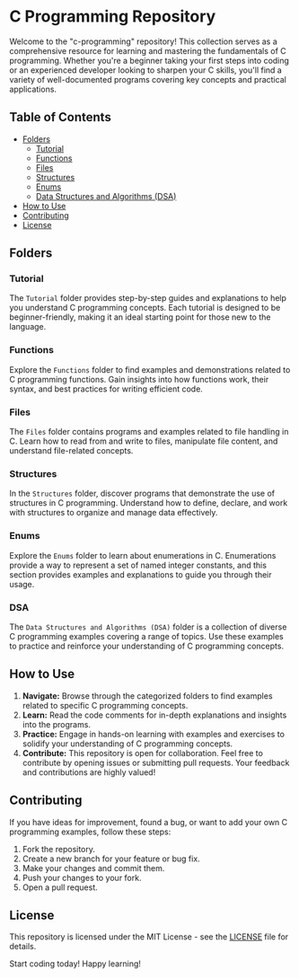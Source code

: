 # C Programming Repository

Welcome to the "c-programming" repository! This collection serves as a comprehensive resource for learning and mastering the fundamentals of C programming. Whether you're a beginner taking your first steps into coding or an experienced developer looking to sharpen your C skills, you'll find a variety of well-documented programs covering key concepts and practical applications.

## Table of Contents

- [Folders](#folders)
  - [Tutorial](#tutorial)
  - [Functions](#functions)
  - [Files](#files)
  - [Structures](#structures)
  - [Enums](#enums)
  - [Data Structures and Algorithms (DSA)](#DSA)
- [How to Use](#how-to-use)
- [Contributing](#contributing)
- [License](#license)

## Folders

### Tutorial

The `Tutorial` folder provides step-by-step guides and explanations to help you understand C programming concepts. Each tutorial is designed to be beginner-friendly, making it an ideal starting point for those new to the language.

### Functions

Explore the `Functions` folder to find examples and demonstrations related to C programming functions. Gain insights into how functions work, their syntax, and best practices for writing efficient code.

### Files

The `Files` folder contains programs and examples related to file handling in C. Learn how to read from and write to files, manipulate file content, and understand file-related concepts.

### Structures

In the `Structures` folder, discover programs that demonstrate the use of structures in C programming. Understand how to define, declare, and work with structures to organize and manage data effectively.

### Enums

Explore the `Enums` folder to learn about enumerations in C. Enumerations provide a way to represent a set of named integer constants, and this section provides examples and explanations to guide you through their usage.

### DSA

The `Data Structures and Algorithms (DSA)` folder is a collection of diverse C programming examples covering a range of topics. Use these examples to practice and reinforce your understanding of C programming concepts.

## How to Use

1. **Navigate:** Browse through the categorized folders to find examples related to specific C programming concepts.
2. **Learn:** Read the code comments for in-depth explanations and insights into the programs.
3. **Practice:** Engage in hands-on learning with examples and exercises to solidify your understanding of C programming concepts.
4. **Contribute:** This repository is open for collaboration. Feel free to contribute by opening issues or submitting pull requests. Your feedback and contributions are highly valued!

## Contributing

If you have ideas for improvement, found a bug, or want to add your own C programming examples, follow these steps:

1. Fork the repository.
2. Create a new branch for your feature or bug fix.
3. Make your changes and commit them.
4. Push your changes to your fork.
5. Open a pull request.

## License

This repository is licensed under the MIT License - see the [LICENSE](LICENSE) file for details.

Start coding today! Happy learning!
